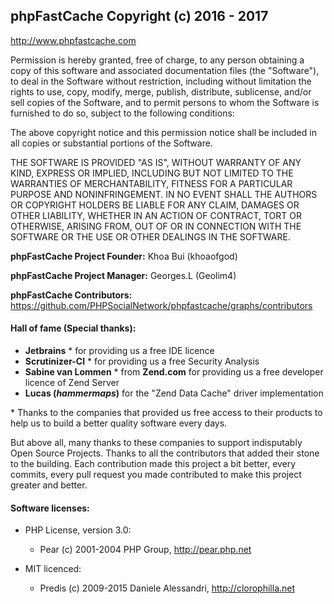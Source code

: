 ## phpFastCache Copyright (c) 2016 - 2017
http://www.phpfastcache.com

Permission is hereby granted, free of charge, to any person obtaining a copy
of this software and associated documentation files (the "Software"), to deal
in the Software without restriction, including without limitation the rights
to use, copy, modify, merge, publish, distribute, sublicense, and/or sell
copies of the Software, and to permit persons to whom the Software is
furnished to do so, subject to the following conditions:

The above copyright notice and this permission notice shall be included in all
copies or substantial portions of the Software.

THE SOFTWARE IS PROVIDED "AS IS", WITHOUT WARRANTY OF ANY KIND, EXPRESS OR
IMPLIED, INCLUDING BUT NOT LIMITED TO THE WARRANTIES OF MERCHANTABILITY,
FITNESS FOR A PARTICULAR PURPOSE AND NONINFRINGEMENT. IN NO EVENT SHALL THE
AUTHORS OR COPYRIGHT HOLDERS BE LIABLE FOR ANY CLAIM, DAMAGES OR OTHER
LIABILITY, WHETHER IN AN ACTION OF CONTRACT, TORT OR OTHERWISE, ARISING FROM,
OUT OF OR IN CONNECTION WITH THE SOFTWARE OR THE USE OR OTHER DEALINGS IN THE
SOFTWARE.


__phpFastCache Project Founder:__ Khoa Bui (khoaofgod)

__phpFastCache Project Manager:__ Georges.L (Geolim4)

__phpFastCache Contributors:__    https://github.com/PHPSocialNetwork/phpfastcache/graphs/contributors

#### Hall of fame (Special thanks):

- __Jetbrains__ * for providing us a free IDE licence
- __Scrutinizer-CI__ * for providing us a free Security Analysis
- __Sabine van Lommen__ * from __Zend.com__ for providing us a free developer licence of Zend Server
- __Lucas (_hammermaps_)__ for the "Zend Data Cache" driver implementation

\* Thanks to the companies that provided us free access to their products to help us to build a better quality software every days.

But above all, many thanks to these companies to support indisputably Open Source Projects.
Thanks to all the contributors that added their stone to the building. Each contribution made this project a bit better, every commits, every pull request you made contributed to make this project greater and better.

#### Software licenses:

- PHP License, version 3.0:
  - Pear (c) 2001-2004 PHP Group, http://pear.php.net

- MIT licenced:
  - Predis (c) 2009-2015 Daniele Alessandri, http://clorophilla.net